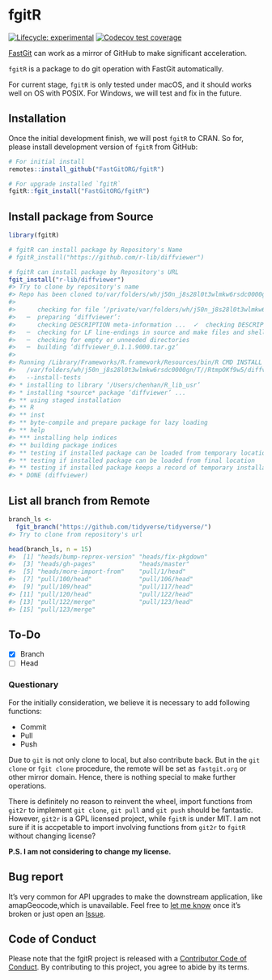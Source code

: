 
<!-- README.md is generated from README.Rmd. Please edit that file -->

# fgitR

<!-- badges: start -->

[![Lifecycle:
experimental](https://img.shields.io/badge/lifecycle-experimental-orange.svg)](https://lifecycle.r-lib.org/articles/stages.html#experimental)
[![Codecov test
coverage](https://codecov.io/gh/FastGitORG/fgitR/branch/main/graph/badge.svg)](https://codecov.io/gh/FastGitORG/fgitR?branch=main)
<!-- badges: end -->

[FastGit](https://doc.fastgit.org/) can work as a mirror of GitHub to
make significant acceleration.

`fgitR` is a package to do git operation with FastGit automatically.

For current stage, `fgitR` is only tested under macOS, and it should
works well on OS with POSIX. For Windows, we will test and fix in the
future.

## Installation

Once the initial development finish, we will post `fgitR` to CRAN. So
for, please install development version of `fgitR` from GitHub:
<!-- You can install the released version of fgitR from [CRAN](https://CRAN.R-project.org) with: -->

``` r
# For initial install
remotes::install_github("FastGitORG/fgitR")

# For upgrade installed `fgitR`
fgitR::fgit_install("FastGitORG/fgitR")
```

## Install package from Source

``` r
library(fgitR)

# fgitR can install package by Repository's Name
# fgitR_install("https://github.com/r-lib/diffviewer")

# fgitR can install package by Repository's URL
fgit_install("r-lib/diffviewer")
#> Try to clone by repository's name
#> Repo has been cloned to/var/folders/wh/j50n_j8s28l0t3wlmkw6rsdc0000gn/T//RtmpOKf9w5/r-lib/diffviewer
#> 
#>      checking for file ‘/private/var/folders/wh/j50n_j8s28l0t3wlmkw6rsdc0000gn/T/RtmpOKf9w5/r-lib/diffviewer/diffviewer/DESCRIPTION’ ...  ✓  checking for file ‘/private/var/folders/wh/j50n_j8s28l0t3wlmkw6rsdc0000gn/T/RtmpOKf9w5/r-lib/diffviewer/diffviewer/DESCRIPTION’
#>   ─  preparing ‘diffviewer’:
#>      checking DESCRIPTION meta-information ...  ✓  checking DESCRIPTION meta-information
#>   ─  checking for LF line-endings in source and make files and shell scripts
#>   ─  checking for empty or unneeded directories
#>   ─  building ‘diffviewer_0.1.1.9000.tar.gz’
#>      
#> Running /Library/Frameworks/R.framework/Resources/bin/R CMD INSTALL \
#>   /var/folders/wh/j50n_j8s28l0t3wlmkw6rsdc0000gn/T//RtmpOKf9w5/diffviewer_0.1.1.9000.tar.gz \
#>   --install-tests 
#> * installing to library ‘/Users/chenhan/R_lib_usr’
#> * installing *source* package ‘diffviewer’ ...
#> ** using staged installation
#> ** R
#> ** inst
#> ** byte-compile and prepare package for lazy loading
#> ** help
#> *** installing help indices
#> ** building package indices
#> ** testing if installed package can be loaded from temporary location
#> ** testing if installed package can be loaded from final location
#> ** testing if installed package keeps a record of temporary installation path
#> * DONE (diffviewer)
```

## List all branch from Remote

``` r
branch_ls <-
  fgit_branch("https://github.com/tidyverse/tidyverse/")
#> Try to clone from repository's url

head(branch_ls, n = 15)
#>  [1] "heads/bump-reprex-version" "heads/fix-pkgdown"        
#>  [3] "heads/gh-pages"            "heads/master"             
#>  [5] "heads/more-import-from"    "pull/1/head"              
#>  [7] "pull/100/head"             "pull/106/head"            
#>  [9] "pull/109/head"             "pull/117/head"            
#> [11] "pull/120/head"             "pull/122/head"            
#> [13] "pull/122/merge"            "pull/123/head"            
#> [15] "pull/123/merge"
```

## To-Do

-   [x] Branch
-   [ ] Head

### Questionary

For the initially consideration, we believe it is necessary to add
following functions:

-   Commit
-   Pull
-   Push

Due to `git` is not only clone to local, but also contribute back. But
in the `git clone` or `fgit clone` procedure, the remote will be set as
`fastgit.org` or other mirror domain. Hence, there is nothing special to
make further operations.

There is definitely no reason to reinvent the wheel, import functions
from `git2r` to implement `git clone`, `git pull` and `git push` should
be fantastic. However, `git2r` is a GPL licensed project, while `fgitR`
is under MIT. I am not sure if it is accpetable to import involving
functions from `git2r` to `fgitR` without changing license?

**P.S. I am not considering to change my license.**

## Bug report

It’s very common for API upgrades to make the downstream application,
like amapGeocode,which is unavailable. Feel free to [let me
know](mailto://chenhan28@gmail.com) once it’s broken or just open an
<a class="github-button" href="https://github.com/FastGitORG/fgitR/issues" data-color-scheme="no-preference: light; light: light; dark: dark;" data-size="large" aria-label="Issue FastGitORG/fgitR on GitHub">Issue</a>.

## Code of Conduct

Please note that the fgitR project is released with a [Contributor Code
of
Conduct](https://contributor-covenant.org/version/2/0/CODE_OF_CONDUCT.html).
By contributing to this project, you agree to abide by its terms.
